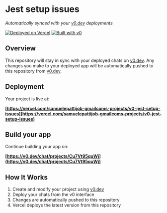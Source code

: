 # Jest setup issues

*Automatically synced with your [v0.dev](https://v0.dev) deployments*

[![Deployed on Vercel](https://img.shields.io/badge/Deployed%20on-Vercel-black?style=for-the-badge&logo=vercel)](https://vercel.com/samuelepattijob-gmailcoms-projects/v0-jest-setup-issues)
[![Built with v0](https://img.shields.io/badge/Built%20with-v0.dev-black?style=for-the-badge)](https://v0.dev/chat/projects/Cu7Vt95quWj)

## Overview

This repository will stay in sync with your deployed chats on [v0.dev](https://v0.dev).
Any changes you make to your deployed app will be automatically pushed to this repository from [v0.dev](https://v0.dev).

## Deployment

Your project is live at:

**[https://vercel.com/samuelepattijob-gmailcoms-projects/v0-jest-setup-issues](https://vercel.com/samuelepattijob-gmailcoms-projects/v0-jest-setup-issues)**

## Build your app

Continue building your app on:

**[https://v0.dev/chat/projects/Cu7Vt95quWj](https://v0.dev/chat/projects/Cu7Vt95quWj)**

## How It Works

1. Create and modify your project using [v0.dev](https://v0.dev)
2. Deploy your chats from the v0 interface
3. Changes are automatically pushed to this repository
4. Vercel deploys the latest version from this repository